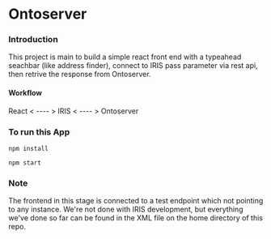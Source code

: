 # Ontoserver
### Introduction
This project is main to build a simple react front end with a typeahead seachbar (like address finder), connect to IRIS pass parameter via rest api, then retrive the response from Ontoserver.
#### Workflow
React < ---- > IRIS < ---- > Ontoserver

### To run this App
```npm install```

```npm start```

### Note
The frontend in this stage is connected to a test endpoint which not pointing to any instance. We're not done with IRIS development, but everything we've done so far can be found in the XML file on the home directory of this repo.

